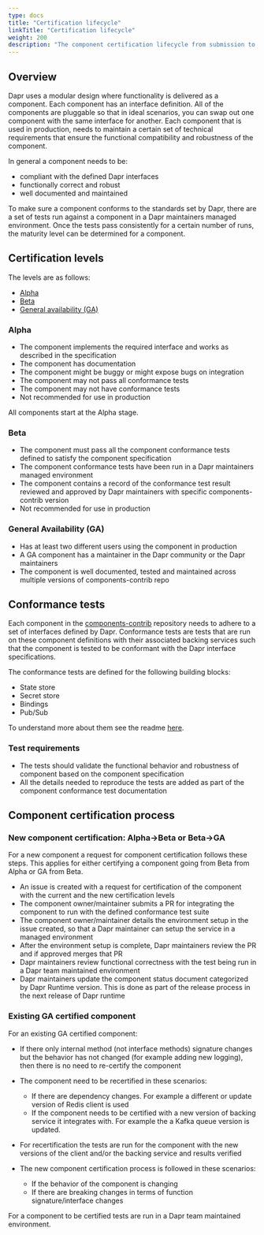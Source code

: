 ```yaml
---
type: docs
title: "Certification lifecycle"
linkTitle: "Certification lifecycle"
weight: 200
description: "The component certification lifecycle from submission to production ready"
---
```


## Overview

Dapr uses a modular design where functionality is delivered as a component. Each component has an interface definition.  All of the components are pluggable so that in ideal scenarios, you can swap out one component with the same interface for another. Each component that is used in production, needs to maintain a certain set of technical requirements that ensure the functional compatibility and robustness of the component.

In general a component needs to be: 
- compliant with the defined Dapr interfaces 
- functionally correct and robust
- well documented and maintained

To make sure a component conforms to the standards set by Dapr, there are a set of tests run against a component in a Dapr maintainers managed environment. Once the tests pass consistently for a certain number of runs, the maturity level can be determined for a component. 

## Certification levels 

The levels are as follows:
- [Alpha](#alpha)
- [Beta](#beta)
- [General availability (GA)](#general-availability-ga)

### Alpha

- The component implements the required interface and works as described in the specification
- The component has documentation
- The component might be buggy or might expose bugs on integration
- The component may not pass all conformance tests
- The component may not have conformance tests
- Not recommended for use in production

All components start at the Alpha stage.

### Beta

- The component must pass all the component conformance tests defined to satisfy the component specification
- The component conformance tests have been run in a Dapr maintainers managed environment
- The component contains a record of the conformance test result reviewed and approved by Dapr maintainers with specific components-contrib version
- Not recommended for use in production

### General Availability (GA)

- Has at least two different users using the component in production
- A GA component has a maintainer in the Dapr community or the Dapr maintainers
- The component is well documented, tested and maintained across multiple versions of components-contrib repo

## Conformance tests 

Each component in the [components-contrib](https://github.com/dapr/components-contrib) repository needs to adhere to a set of interfaces defined by Dapr. Conformance tests are tests that are run on these component definitions with their associated backing services such that the component is tested to be conformant with the Dapr interface specifications. 

The conformance tests are defined for the following building blocks: 

- State store
- Secret store
- Bindings 
- Pub/Sub

To understand more about them see the readme [here](https://github.com/dapr/components-contrib/blob/master/tests/conformance/README.md).

### Test requirements

- The tests should validate the functional behavior and robustness of component based on the component specification
- All the details needed to reproduce the tests are added as part of the component conformance test documentation

## Component certification process

### New component certification: Alpha->Beta or Beta->GA

For a new component a request for component certification follows these steps. This applies for either certifying a component going from Beta from Alpha or GA from Beta.
- An issue is created with a request for certification of the component with the current and the new certification levels
- The component owner/maintainer submits a PR for integrating the component to run with the defined conformance test suite
- The component owner/maintainer details the environment setup in the issue created, so that a Dapr maintainer can setup the service in a managed environment
- After the environment setup is complete, Dapr maintainers review the PR and if approved merges that PR
- Dapr maintainers review functional correctness with the test being run in a Dapr team maintained environment
- Dapr maintainers update the component status document categorized by Dapr Runtime version. This is done as part of the release process in the next release of Dapr runtime

### Existing GA certified component

For an existing GA certified component:
- If there only internal method (not interface methods) signature changes but the behavior has not changed (for example adding new logging), then there is no need to re-certify the component

- The component need to be recertified in these scenarios:
  - If there are dependency changes. For example a different or update version of Redis client is used
  - If the component needs to be certified with a new version of backing service it integrates with. For example the a Kafka queue version is updated.
- For recertification the tests are run for the component with the new versions of the client and/or the backing service and results verified
- The new component certification process is followed in these scenarios:
  - If the behavior of the component is changing
  - If there are breaking changes in terms of function signature/interface changes

For a component to be certified tests are run in a Dapr team maintained environment.
